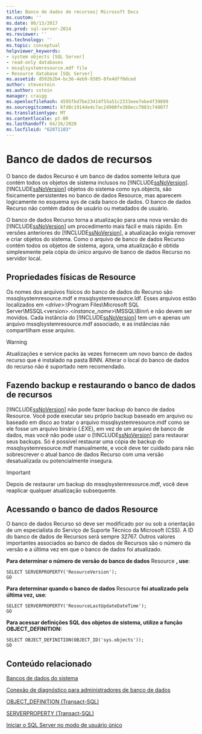 ```yaml
---
title: Banco de dados de recursos| Microsoft Docs
ms.custom: ''
ms.date: 06/13/2017
ms.prod: sql-server-2014
ms.reviewer: ''
ms.technology: ''
ms.topic: conceptual
helpviewer_keywords:
- system objects [SQL Server]
- read-only databases
- mssqlsystemresource.mdf file
- Resource database [SQL Server]
ms.assetid: d592b2b4-bc36-4eb9-9385-8fe4dff0dced
author: stevestein
ms.author: sstein
manager: craigg
ms.openlocfilehash: 4595fbd7be23414f55a51c2333eee7ebe4f39899
ms.sourcegitcommit: 6fd8c1914de4c7ac24900fe388ecc7883c740077
ms.translationtype: MT
ms.contentlocale: pt-BR
ms.lasthandoff: 04/26/2020
ms.locfileid: "62871103"
---
```

# <a name="resource-database"></a>Banco de dados de recursos
  O banco de dados Recurso é um banco de dados somente leitura que contém todos os objetos de sistema inclusos no [!INCLUDE[ssNoVersion](../../includes/ssnoversion-md.md)]. [!INCLUDE[ssNoVersion](../../includes/ssnoversion-md.md)] objetos do sistema como sys.objects, são fisicamente persistentes no banco de dados Resource, mas aparecem logicamente no esquema sys de cada banco de dados. O banco de dados Recurso não contém dados de usuário ou metadados de usuário.  
  
 O banco de dados Recurso torna a atualização para uma nova versão do [!INCLUDE[ssNoVersion](../../includes/ssnoversion-md.md)] um procedimento mais fácil e mais rápido. Em versões anteriores do [!INCLUDE[ssNoVersion](../../includes/ssnoversion-md.md)], a atualização exigia remover e criar objetos do sistema. Como o arquivo de banco de dados Recurso contém todos os objetos de sistema, agora, uma atualização é obtida simplesmente pela cópia do único arquivo de banco de dados Recurso no servidor local.  
  
## <a name="physical-properties-of-resource"></a>Propriedades físicas de Resource  
 Os nomes dos arquivos físicos do banco de dados do Recurso são mssqlsystemresource.mdf e mssqlsystemresource.ldf. Esses arquivos estão localizados em \<*drive*>:\Program Files\Microsoft SQL Server\MSSQL\<version>.\<*instance_name*>\MSSQL\Binn\ e não devem ser movidos. Cada instância do [!INCLUDE[ssNoVersion](../../includes/ssnoversion-md.md)] tem um e apenas um arquivo mssqlsystemresource.mdf associado, e as instâncias não compartilham esse arquivo.  
  
> [!WARNING]  
>  Atualizações e service packs às vezes fornecem um novo banco de dados recurso que é instalado na pasta BINN. Alterar o local do banco de dados do recurso não é suportado nem recomendado.  
  
## <a name="backing-up-and-restoring-the-resource-database"></a>Fazendo backup e restaurando o banco de dados de recursos  
 [!INCLUDE[ssNoVersion](../../includes/ssnoversion-md.md)] não pode fazer backup do banco de dados Resource. Você pode executar seu próprio backup baseado em arquivo ou baseado em disco ao tratar o arquivo mssqlsystemresource.mdf como se ele fosse um arquivo binário (.EXE), em vez de um arquivo de banco de dados, mas você não pode usar o [!INCLUDE[ssNoVersion](../../includes/ssnoversion-md.md)] para restaurar seus backups. Só é possível restaurar uma cópia de backup do mssqlsystemresource.mdf manualmente, e você deve ter cuidado para não sobrescrever o atual banco de dados  Recurso com uma versão desatualizada ou potencialmente insegura.  
  
> [!IMPORTANT]  
>  Depois de restaurar um backup do mssqlsystemresource.mdf, você deve reaplicar qualquer atualização subsequente.  
  
## <a name="accessing-the-resource-database"></a>Acessando o banco de dados Resource  
 O banco de dados Recurso só deve ser modificado por ou sob a orientação de um especialista do Serviço de Suporte Técnico da Microsoft (CSS). A ID do banco de dados de  Recursos será sempre 32767. Outros valores importantes associados ao banco de dados de Recursos são o número da versão e a última vez em que o banco de dados foi atualizado.  
  
 **Para determinar o número de versão do banco de dados** Resource **, use**:  
  
```  
SELECT SERVERPROPERTY('ResourceVersion');  
GO  
```  
  
 **Para determinar quando o banco de dados** Resource **foi atualizado pela última vez, use**:  
  
```  
SELECT SERVERPROPERTY('ResourceLastUpdateDateTime');  
GO  
```  
  
 **Para acessar definições SQL dos objetos de sistema, utilize a função OBJECT_DEFINITION:**  
  
```  
SELECT OBJECT_DEFINITION(OBJECT_ID('sys.objects'));  
GO  
```  
  
## <a name="related-content"></a>Conteúdo relacionado  
 [Bancos de dados do sistema](system-databases.md)  
  
 [Conexão de diagnóstico para administradores de banco de dados](../../database-engine/configure-windows/diagnostic-connection-for-database-administrators.md)  
  
 [OBJECT_DEFINITION &#40;Transact-SQL&#41;](/sql/t-sql/functions/object-definition-transact-sql)  
  
 [SERVERPROPERTY &#40;Transact-SQL&#41;](/sql/t-sql/functions/serverproperty-transact-sql)  
  
 [Iniciar o SQL Server no modo de usuário único](../../database-engine/configure-windows/start-sql-server-in-single-user-mode.md)  
  
  
